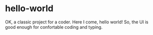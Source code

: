 # hello-world
OK, a classic project for a coder. Here I come, hello world!
So, the UI is good enough for confortable coding and typing.
